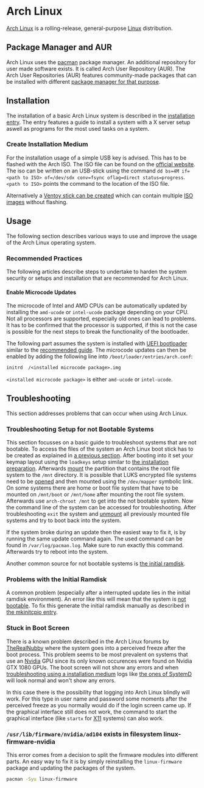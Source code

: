# Arch Linux

[Arch Linux](https://archlinux.org/) is a rolling-release, general-purpose
[Linux](/wiki/linux.md)
distribution.

## Package Manager and AUR

Arch Linux uses the
[pacman](/wiki/linux/package_manager.md#arch-linux-pacman-and-yay) package
manager.
An additional repository for user made software exists.
It is called Arch User Repository (AUR).
The Arch User Repositories (AUR) features community-made packages that can be
installed with different
[package manager for that purpose](/wiki/linux/package_manager.md#arch-linux-pacman-and-yay).

## Installation

The installation of a basic Arch Linux system is described in the
[installation entry](/wiki/linux/arch-linux/installation.md).
The entry features a guide to install a system with a X server setup aswell as
programs for the most used tasks on a system.

### Create Installation Medium

For the installation usage of a simple USB key is advised.
This has to be flashed with the Arch ISO.
The ISO file can be found on the
[official website](https://www.archlinux.org/download/).
The iso can be written on an USB-stick using the command
`dd bs=4M if=<path to ISO> of=/dev/sdx conv=fsync oflag=direct status=progress`.
`<path to ISO>` points the command to the location of the ISO file.

Alternatively a [Ventoy stick can be created](/wiki/ventoy.md) which can contain multiple
[ISO images](/wiki/linux/iso_image.md) without flashing.

## Usage

The following section describes various ways to use and improve the usage of
the Arch Linux operating system.

### Recommended Practices

The following articles describe steps to undertake to harden the system security
or setups and installation that are recommended for Arch Linux.

#### Enable Microcode Updates

The microcode of Intel and AMD CPUs can be automatically updated by installing
the `amd-ucode` or `intel-ucode` package depending on your CPU.
Not all processors are supported, especially old ones can lead to problems.
It has to be confirmed that the processor is supported, if this is not the case
is possible for the next steps to break the functionality of the bootloader.

The following part assumes the system is installed with
[UEFI bootloader](/wiki/linux/arch-linux/installation.md#10-install-and-configure-uefi-bootloader)
similar to the [recommended guide](/wiki/linux/arch-linux/installation.md).
The microcode updates can then be enabled by adding the following line into
`/boot/loader/entries/arch.conf`:

```txt
initrd  /<installed microcode package>.img
```

`<installed microcode package>` is either `amd-ucode` or `intel-ucode`.

## Troubleshooting

This section addresses problems that can occur when using Arch Linux.

### Troubleshooting Setup for not Bootable Systems

This section focusses on a basic guide to troubleshoot systems that are not bootable.
To access the files of the system an Arch Linux boot stick has to be created as explained in
[a previous section](#create-installation-medium).
After booting into it set your keymap layout using the `loadkeys` setup similar to
[the installation preparation](/wiki/linux/arch-linux/installation.md#1-preparation).
Afterwards [mount](/wiki/linux/disk-management.md#mounting) the partition that contains the root
file system to the `/mnt` directory.
It is possible that LUKS encrypted file systems need to be
[opened](/wiki/linux/dm-crypt.md#openclose-an-encrypted-volume) and then mounted using the
`/dev/mapper` symbolic link.
On some systems there are home or boot file system that have to be mounted on `/mnt/boot` or
`/mnt/home` after mounting the root file system.
Afterwards use `arch-chroot /mnt` to get into the not bootable system.
Now the command line of the system can be accessed for troubleshooting.
After troubleshooting `exit` the system and [unmount](/wiki/linux/disk-management.md#mounting) all previously
mounted file systems and try to boot back into the system.

If the system broke during an update then the easiest way to fix it, is by running the same update
command again.
The used command can be found in `/var/log/pacman.log`.
Make sure to run exactly this command.
Afterwards try to reboot into the system.

Another common source for not bootable systems is
[the initial ramdisk](#problems-with-the-initial-ramdisk).

### Problems with the Initial Ramdisk

A common problem (especially after a interrupted update lies in the initial ramdisk environment).
An error like this will mean that the system is
[not bootable](#troubleshooting-setup-for-not-bootable-systems).
To fix this generate the initial ramdisk manually as described in
[the mkinitcpio entry](/wiki/linux/mkinitcpio.md#manually-generate-initial-ramdisk).

### Stuck in Boot Screen

There is a known problem described in the Arch Linux forums by
[TheRealNubby](https://bbs.archlinux.org/viewtopic.php?id=300292) where the system goes into a
perceived freeze after the boot process.
This problem seems to be most prevalent on systems that use an [Nvidia](/wiki/nvidia.md) GPU
since its only known occurences were found on Nvidia GTX 1080 GPUs.
The boot screen will not show any errors and when
[troubleshooting using a installation medium](#troubleshooting-setup-for-not-bootable-systems)
logs like [the ones of SystemD](/wiki/linux/systemd.md#retrieving-the-systemd-logs) will look
normal and won't show any errors.

In this case there is the possibility that logging into Arch Linux blindly will work.
For this type in user name and password some moments after the perceived freeze as you normally
would do if the login screen came up.
If the graphical interface still does not work, the command to start the graphical interface (like 
`startx` for [X11](/wiki/linux/x_window_system.md) systems) can also work.

### `/usr/lib/firmware/nvidia/ad104` exists in filesystem linux-firmware-nvidia

This error comes from a decision to split the firmware modules into different parts.
An easy way to fix it is by simply reinstalling the `linux-firmware` package and updating the
packages of the system.

```sh 
pacman -Syu linux-firmware
```
